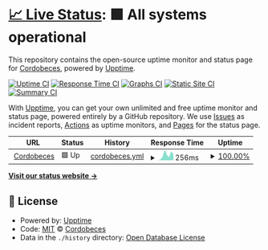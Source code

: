 # [📈 Live Status](https://cordobeces.github.io/upptime): <!--live status--> **🟩 All systems operational**

This repository contains the open-source uptime monitor and status page for [Cordobeces](http://cordobeces.com.ar/), powered by [Upptime](https://github.com/upptime/upptime).

[![Uptime CI](https://github.com/cordobeces/upptime/workflows/Uptime%20CI/badge.svg)](https://github.com/cordobeces/upptime/actions?query=workflow%3A%22Uptime+CI%22)
[![Response Time CI](https://github.com/cordobeces/upptime/workflows/Response%20Time%20CI/badge.svg)](https://github.com/cordobeces/upptime/actions?query=workflow%3A%22Response+Time+CI%22)
[![Graphs CI](https://github.com/cordobeces/upptime/workflows/Graphs%20CI/badge.svg)](https://github.com/cordobeces/upptime/actions?query=workflow%3A%22Graphs+CI%22)
[![Static Site CI](https://github.com/cordobeces/upptime/workflows/Static%20Site%20CI/badge.svg)](https://github.com/cordobeces/upptime/actions?query=workflow%3A%22Static+Site+CI%22)
[![Summary CI](https://github.com/cordobeces/upptime/workflows/Summary%20CI/badge.svg)](https://github.com/cordobeces/upptime/actions?query=workflow%3A%22Summary+CI%22)

With [Upptime](https://upptime.js.org), you can get your own unlimited and free uptime monitor and status page, powered entirely by a GitHub repository. We use [Issues](https://github.com/cordobeces/upptime/issues) as incident reports, [Actions](https://github.com/cordobeces/upptime/actions) as uptime monitors, and [Pages](https://cordobeces.github.io/upptime) for the status page.

<!--start: status pages-->
<!-- This summary is generated by Upptime (https://github.com/upptime/upptime) -->
<!-- Do not edit this manually, your changes will be overwritten -->
<!-- prettier-ignore -->
| URL | Status | History | Response Time | Uptime |
| --- | ------ | ------- | ------------- | ------ |
| <img alt="" src="https://favicons.githubusercontent.com/www.cordobeces.com.ar" height="13"> [Cordobeces](https://www.cordobeces.com.ar) | 🟩 Up | [cordobeces.yml](https://github.com/cordobeces/upptime/commits/HEAD/history/cordobeces.yml) | <details><summary><img alt="Response time graph" src="./graphs/cordobeces/response-time-week.png" height="20"> 256ms</summary><br><a href="https://cordobeces.github.io/upptime/history/cordobeces"><img alt="Response time 234" src="https://img.shields.io/endpoint?url=https%3A%2F%2Fraw.githubusercontent.com%2Fcordobeces%2Fupptime%2FHEAD%2Fapi%2Fcordobeces%2Fresponse-time.json"></a><br><a href="https://cordobeces.github.io/upptime/history/cordobeces"><img alt="24-hour response time 192" src="https://img.shields.io/endpoint?url=https%3A%2F%2Fraw.githubusercontent.com%2Fcordobeces%2Fupptime%2FHEAD%2Fapi%2Fcordobeces%2Fresponse-time-day.json"></a><br><a href="https://cordobeces.github.io/upptime/history/cordobeces"><img alt="7-day response time 256" src="https://img.shields.io/endpoint?url=https%3A%2F%2Fraw.githubusercontent.com%2Fcordobeces%2Fupptime%2FHEAD%2Fapi%2Fcordobeces%2Fresponse-time-week.json"></a><br><a href="https://cordobeces.github.io/upptime/history/cordobeces"><img alt="30-day response time 169" src="https://img.shields.io/endpoint?url=https%3A%2F%2Fraw.githubusercontent.com%2Fcordobeces%2Fupptime%2FHEAD%2Fapi%2Fcordobeces%2Fresponse-time-month.json"></a><br><a href="https://cordobeces.github.io/upptime/history/cordobeces"><img alt="1-year response time 234" src="https://img.shields.io/endpoint?url=https%3A%2F%2Fraw.githubusercontent.com%2Fcordobeces%2Fupptime%2FHEAD%2Fapi%2Fcordobeces%2Fresponse-time-year.json"></a></details> | <details><summary><a href="https://cordobeces.github.io/upptime/history/cordobeces">100.00%</a></summary><a href="https://cordobeces.github.io/upptime/history/cordobeces"><img alt="All-time uptime 100.00%" src="https://img.shields.io/endpoint?url=https%3A%2F%2Fraw.githubusercontent.com%2Fcordobeces%2Fupptime%2FHEAD%2Fapi%2Fcordobeces%2Fuptime.json"></a><br><a href="https://cordobeces.github.io/upptime/history/cordobeces"><img alt="24-hour uptime 100.00%" src="https://img.shields.io/endpoint?url=https%3A%2F%2Fraw.githubusercontent.com%2Fcordobeces%2Fupptime%2FHEAD%2Fapi%2Fcordobeces%2Fuptime-day.json"></a><br><a href="https://cordobeces.github.io/upptime/history/cordobeces"><img alt="7-day uptime 100.00%" src="https://img.shields.io/endpoint?url=https%3A%2F%2Fraw.githubusercontent.com%2Fcordobeces%2Fupptime%2FHEAD%2Fapi%2Fcordobeces%2Fuptime-week.json"></a><br><a href="https://cordobeces.github.io/upptime/history/cordobeces"><img alt="30-day uptime 100.00%" src="https://img.shields.io/endpoint?url=https%3A%2F%2Fraw.githubusercontent.com%2Fcordobeces%2Fupptime%2FHEAD%2Fapi%2Fcordobeces%2Fuptime-month.json"></a><br><a href="https://cordobeces.github.io/upptime/history/cordobeces"><img alt="1-year uptime 100.00%" src="https://img.shields.io/endpoint?url=https%3A%2F%2Fraw.githubusercontent.com%2Fcordobeces%2Fupptime%2FHEAD%2Fapi%2Fcordobeces%2Fuptime-year.json"></a></details>

<!--end: status pages-->

[**Visit our status website →**](https://cordobeces.github.io/upptime)

## 📄 License

- Powered by: [Upptime](https://github.com/upptime/upptime)
- Code: [MIT](./LICENSE) © [Cordobeces](http://cordobeces.com.ar/)
- Data in the `./history` directory: [Open Database License](https://opendatacommons.org/licenses/odbl/1-0/)
